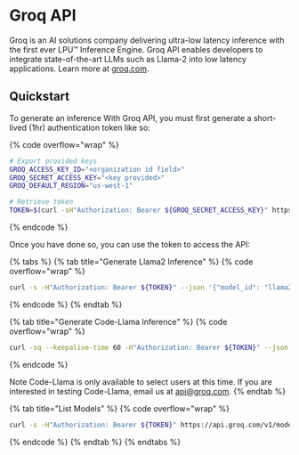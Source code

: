 # Groq API

Groq is an AI solutions company delivering ultra-low latency inference with the first ever LPU™ Inference Engine. Groq API enables developers to integrate state-of-the-art LLMs such as Llama-2 into low latency applications. Learn more at [groq.com](https://groq.com).

## Quickstart

To generate an inference With Groq API, you must first generate a short-lived (1hr) authentication token like so:

{% code overflow="wrap" %}
```bash
# Export provided keys
GROQ_ACCESS_KEY_ID="<organization id field>"
GROQ_SECRET_ACCESS_KEY="<key provided>"
GROQ_DEFAULT_REGION="us-west-1"

# Retrieve token
TOKEN=$(curl -sH"Authorization: Bearer ${GROQ_SECRET_ACCESS_KEY}" https://api.groq.com/v1/auth/get_token | jq -r ".access_token")
```
{% endcode %}

Once you have done so, you can use the token to access the API:

{% tabs %}
{% tab title="Generate Llama2 Inference" %}
{% code overflow="wrap" %}
```bash
curl -s -H"Authorization: Bearer ${TOKEN}" --json '{"model_id": "llama2-70b-4096", "system_prompt": "You are an unhelpful assistant", "user_prompt": "Are you a fish?"}' https://api.groq.com/v1/request_manager/text_completion | jq
```
{% endcode %}
{% endtab %}

{% tab title="Generate Code-Llama Inference" %}
{% code overflow="wrap" %}
```bash
curl -sq --keepalive-time 60 -H"Authorization: Bearer ${TOKEN}" --json '{"model_id": "codellama-34b", "system_prompt": "You are helpful and concise coding assitant", "user_prompt": "Write a beautiful blogging website in html/css"}' https://api.groq.com/v1/request_manager/text_completion | jq
```
{% endcode %}

Note Code-Llama is only available to select users at this time. If you are interested in testing Code-Llama, email us at [api@groq.com](mailto:api@groq.com).
{% endtab %}

{% tab title="List Models" %}
{% code overflow="wrap" %}
```bash
curl -s -H"Authorization: Bearer ${TOKEN}" https://api.groq.com/v1/model_manager/models | jq
```
{% endcode %}
{% endtab %}
{% endtabs %}
